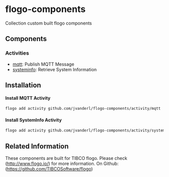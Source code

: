 # flogo-components
Collection custom built flogo components

## Components

### Activities
* [mqtt](activity/mqtt): Publish MQTT Message
* [systeminfo](activity/systeminfo): Retrieve System Information

## Installation

#### Install MQTT Activity
```bash
flogo add activity github.com/jvanderl/flogo-components/activity/mqtt
```

#### Install SystemInfo Activity
```bash
flogo add activity github.com/jvanderl/flogo-components/activity/systeminfo
```

## Related Information
These components are built for TIBCO flogo.
Please check (http://www.flogo.io/) for more information.
On Github: (https://github.com/TIBCOSoftware/flogo)
